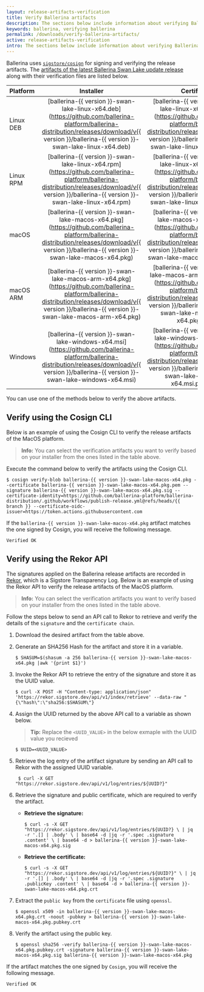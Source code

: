 ```yaml
---
layout: release-artifacts-verification
title: Verify Ballerina artifacts
description: The sections below include information about verifying Ballerina artifacts.
keywords: ballerina, verifying ballerina
permalink: /downloads/verify-ballerina-artifacts/
active: release-artifacts-verification
intro: The sections below include information about verifying Ballerina artifacts.
---
```


Ballerina uses [`sigstore/cosign`](https://github.com/sigstore/cosign) for signing and verifying the release artifacts. The [artifacts of the latest Ballerina Swan Lake update release](/downloads/) along with their verification files are listed below.

| Platform | Installer | Certificate | Signature |
| :-------- | :-------: | :-------: | :-------: |
| Linux DEB | [ballerina-{{ version }}-swan-lake-linux-x64.deb](https://github.com/ballerina-platform/ballerina-distribution/releases/download/v{{ version }}/ballerina-{{ version }}-swan-lake-linux-x64.deb) | [ballerina-{{ version }}-swan-lake-linux-x64.deb.pem](https://github.com/ballerina-platform/ballerina-distribution/releases/download/v{{ version }}/ballerina-{{ version }}-swan-lake-linux-x64.deb.pem) | [ballerina-{{ version }}-swan-lake-linux-x64.deb.sig](https://github.com/ballerina-platform/ballerina-distribution/releases/download/v{{ version }}/ballerina-{{ version }}-swan-lake-linux-x64.deb.sig) |
| Linux RPM | [ballerina-{{ version }}-swan-lake-linux-x64.rpm](https://github.com/ballerina-platform/ballerina-distribution/releases/download/v{{ version }}/ballerina-{{ version }}-swan-lake-linux-x64.rpm) | [ballerina-{{ version }}-swan-lake-linux-x64.rpm.pem](https://github.com/ballerina-platform/ballerina-distribution/releases/download/v{{ version }}/ballerina-{{ version }}-swan-lake-linux-x64.rpm.pem) | [ballerina-{{ version }}-swan-lake-linux-x64.rpm.sig](https://github.com/ballerina-platform/ballerina-distribution/releases/download/v{{ version }}/ballerina-{{ version }}-swan-lake-linux-x64.rpm.sig) | 
| macOS | [ballerina-{{ version }}-swan-lake-macos-x64.pkg](https://github.com/ballerina-platform/ballerina-distribution/releases/download/v{{ version }}/ballerina-{{ version }}-swan-lake-macos-x64.pkg) | [ballerina-{{ version }}-swan-lake-macos-x64.pkg.pem](https://github.com/ballerina-platform/ballerina-distribution/releases/download/v{{ version }}/ballerina-{{ version }}-swan-lake-macos-x64.pkg.pem) | [ballerina-{{ version }}-swan-lake-macos-x64.pkg.sig](https://github.com/ballerina-platform/ballerina-distribution/releases/download/v{{ version }}/ballerina-{{ version }}-swan-lake-macos-x64.pkg.sig) | 
| macOS ARM | [ballerina-{{ version }}-swan-lake-macos-arm-x64.pkg](https://github.com/ballerina-platform/ballerina-distribution/releases/download/v{{ version }}/ballerina-{{ version }}-swan-lake-macos-arm-x64.pkg) | [ballerina-{{ version }}-swan-lake-macos-arm-x64.pkg.pem](https://github.com/ballerina-platform/ballerina-distribution/releases/download/v{{ version }}/ballerina-{{ version }}-swan-lake-macos-arm-x64.pkg.pem) | [ballerina-{{ version }}-swan-lake-macos-arm-x64.pkg.sig](https://github.com/ballerina-platform/ballerina-distribution/releases/download/v{{ version }}/ballerina-{{ version }}-swan-lake-macos-arm-x64.pkg.sig) |
| Windows | [ballerina-{{ version }}-swan-lake-windows-x64.msi](https://github.com/ballerina-platform/ballerina-distribution/releases/download/v{{ version }}/ballerina-{{ version }}-swan-lake-windows-x64.msi) | [ballerina-{{ version }}-swan-lake-windows-x64.msi.pem](https://github.com/ballerina-platform/ballerina-distribution/releases/download/v{{ version }}/ballerina-{{ version }}-swan-lake-windows-x64.msi.pkg.pem) | [ballerina-{{ version }}-swan-lake-windows-x64.msi.sig](https://github.com/ballerina-platform/ballerina-distribution/releases/download/v{{ version }}/ballerina-{{ version }}-swan-lake-windows-x64.msi.sig) |

You can use one of the methods below to verify the above artifacts.

## Verify using the Cosign CLI

Below is an example of using the Cosign CLI to verify the release artifacts of the MacOS platform.  

>**Info:** You can select the verification artifacts you want to verify based on your installer from the ones listed in the table above.

Execute the command below to verify the artifacts using the Cosign CLI.

```
$ cosign verify-blob ballerina-{{ version }}-swan-lake-macos-x64.pkg --certificate ballerina-{{ version }}-swan-lake-macos-x64.pkg.pem --signature ballerina-{{ version }}-swan-lake-macos-x64.pkg.sig --certificate-identity=https://github.com/ballerina-platform/ballerina-distribution/.github/workflows/publish-release.yml@refs/heads/{{ branch }} --certificate-oidc-issuer=https://token.actions.githubusercontent.com
```

If the `ballerina-{{ version }}-swan-lake-macos-x64.pkg`  artifact matches the one signed by Cosign, you will receive the following message.  

```
Verified OK
```

## Verify using the Rekor API

The signatures applied on the Ballerina release artifacts are recorded in [Rekor](https://github.com/sigstore/rekor), which is a Sigstore Transparency Log.  Below is an example of using the Rekor API to verify the release artifacts of the MacOS platform.  

>**Info:** You can select the verification artifacts you want to verify based on your installer from the ones listed in the table above.

Follow the steps below to send an API call to Rekor to retrieve and verify the details of the `signature` and the `certificate chain`.

1. Download the desired artifact from the table above.

2. Generate an SHA256 Hash for the artifact and store it in a variable.

    ```
    $ SHASUM=$(shasum -a 256 ballerina-{{ version }}-swan-lake-macos-x64.pkg |awk '{print $1}')
    ```
    
3. Invoke the Rekor API to retrieve the entry of the signature and store it as the UUID value.
 
    ```
    $ curl -X POST -H "Content-type: application/json" 'https://rekor.sigstore.dev/api/v1/index/retrieve' --data-raw "{\"hash\":\"sha256:$SHASUM\"}
    ```
    
4. Assign the UUID returned by the above API call to a variable  as shown below.

    > **Tip:** Replace the `<UUID_VALUE>` in the below exmaple with the UUID value you recieved 

    ```
    $ UUID=<UUID_VALUE>
    ```

5. Retrieve the log entry of the artifact signature by sending an API call to Rekor with the assigned UUID variable.

     
    ```
     $ curl -X GET "https://rekor.sigstore.dev/api/v1/log/entries/${UUID?}"
    ```

6. Retrieve the signature and public certificate, which are required to verify the artifact. 

    -   **Retrieve the signature:**
        
        ```
        $ curl -s -X GET "https://rekor.sigstore.dev/api/v1/log/entries/${UUID?} \ | jq -r '.[] | .body' \ | base64 -d |jq -r '.spec .signature .content' \ | base64 -d > ballerina-{{ version }}-swan-lake-macos-x64.pkg.sig
        ```

    -   **Retrieve the certificate:**

        ``` 
        $ curl -s -X GET "https://rekor.sigstore.dev/api/v1/log/entries/${UUID?}" \ | jq -r '.[] | .body' \ | base64 -d |jq -r '.spec .signature .publicKey .content' \ | base64 -d > ballerina-{{ version }}-swan-lake-macos-x64.pkg.crt
        ```

7. Extract the `public key` from the `certificate` file using `openssl`.

    ```
    $ openssl x509 -in ballerina-{{ version }}-swan-lake-macos-x64.pkg.crt -noout -pubkey > ballerina-{{ version }}-swan-lake-macos-x64.pkg.pubkey.crt
    ```

8. Verify the artifact using the public key.
    
    ```
    $ openssl sha256 -verify ballerina-{{ version }}-swan-lake-macos-x64.pkg.pubkey.crt -signature ballerina-{{ version }}-swan-lake-macos-x64.pkg.sig ballerina-{{ version }}-swan-lake-macos-x64.pkg
    ```

 If the artifact matches the one signed by `Cosign`, you will receive the following message. 

``` 
Verified OK
```
